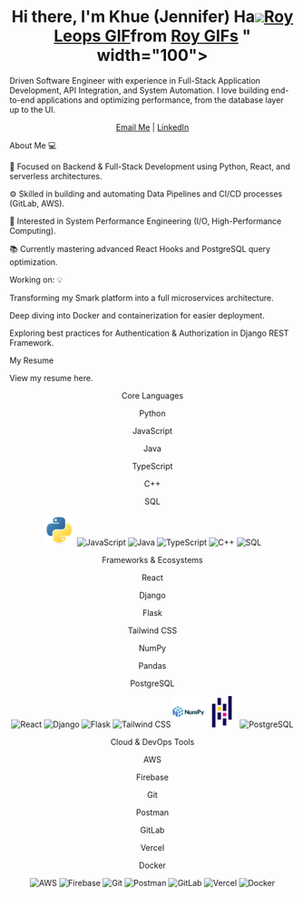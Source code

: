 <h1 align="center"><b>Hi there, I'm Khue (Jennifer) Ha</b><img src="<div class="tenor-gif-embed" data-postid="14322012650487993527" data-share-method="host" data-aspect-ratio="1.77857" data-width="100%"><a href="https://tenor.com/view/roy-leops-roy-leops-gojo-waving-gif-14322012650487993527">Roy Leops GIF</a>from <a href="https://tenor.com/search/roy-gifs">Roy GIFs</a></div> <script type="text/javascript" async src="https://tenor.com/embed.js"></script>" width="100"></h1>

Driven Software Engineer with experience in Full-Stack Application Development, API Integration, and System Automation. I love building end-to-end applications and optimizing performance, from the database layer up to the UI.

<p align="center">
<a href="mailto:bichkhueha@gmail.com">Email Me</a> | <a href="https://www.google.com/search?q=https://www.linkedin.com/in/khue-jennifer-ha/">LinkedIn</a>
</p>

About Me 💻

🚀 Focused on Backend & Full-Stack Development using Python, React, and serverless architectures.

⚙️ Skilled in building and automating Data Pipelines and CI/CD processes (GitLab, AWS).

🧠 Interested in System Performance Engineering (I/O, High-Performance Computing).

📚 Currently mastering advanced React Hooks and PostgreSQL query optimization.

Working on: 💡

Transforming my Smark platform into a full microservices architecture.

Deep diving into Docker and containerization for easier deployment.

Exploring best practices for Authentication & Authorization in Django REST Framework.

My Resume

View my resume here.

<div align="center">

Core Languages

Python

JavaScript

Java

TypeScript

C++

SQL

<img src="https://github.com/devicons/devicon/blob/master/icons/python/python-original.svg" title="Python"  alt="Python" width="55" height="55"/>

<img src="https://cdn.jsdelivr.net/gh/devicons/devicon/icons/javascript/javascript-plain.svg" title="JavaScript" alt="JavaScript" width="55" height="55"/>

<img src="https://cdn.jsdelivr.net/gh/devicons/devicon/icons/java/java-original.svg" title="Java"  alt="Java" width="55" height="55"/>

<img src="https://cdn.jsdelivr.net/gh/devicons/devicon@latest/icons/typescript/typescript-original.svg" title="TypeScript" alt="TypeScript" width="55" height="55"/>

<img src="https://cdn.jsdelivr.net/gh/devicons/devicon@latest/icons/cplusplus/cplusplus-original.svg" title="C++" alt="C++" width="55" height="55"/>

<img src="https://cdn.jsdelivr.net/gh/devicons/devicon@latest/icons/mysql/mysql-original.svg" title="SQL" alt="SQL" width="55" height="55"/>

Frameworks & Ecosystems

React

Django

Flask

Tailwind CSS

NumPy

Pandas

PostgreSQL

<img src="https://cdn.jsdelivr.net/gh/devicons/devicon/icons/react/react-original.svg" title="React"  alt="React" width="55" height="55"/>

<img src="https://www.google.com/search?q=https://cdn.jsdelivr.net/gh/devicons/devicon%40latest/icons/django/django-original.svg" title="Django"  alt="Django" width="55" height="55"/>

<img src="https://www.google.com/search?q=https://cdn.jsdelivr.net/gh/devicons/devicon%40latest/icons/flask/flask-original.svg" title="Flask"  alt="Flask" width="55" height="55"/>

<img src="https://www.google.com/search?q=https://cdn.jsdelivr.net/gh/devicons/devicon%40latest/icons/tailwindcss/tailwindcss-original.svg" title="Tailwind CSS" alt="Tailwind CSS" width="55" height="55"/>

<img src="https://github.com/devicons/devicon/blob/master/icons/numpy/numpy-original-wordmark.svg" title="Numpy" alt="Numpy" width="55" height="55"/>

<img src="https://github.com/devicons/devicon/blob/master/icons/pandas/pandas-original.svg" title="Pandas" alt="Pandas" width="55" height="55"/>

<img src="https://www.google.com/search?q=https://cdn.jsdelivr.net/gh/devicons/devicon%40latest/icons/postgresql/postgresql-original.svg" title="PostgreSQL" alt="PostgreSQL" width="55" height="55"/>

Cloud & DevOps Tools

AWS

Firebase

Git

Postman

GitLab

Vercel

Docker

<img src="https://cdn.jsdelivr.net/gh/devicons/devicon@latest/icons/amazonwebservices/amazonwebservices-original-wordmark.svg" title="AWS"  alt="AWS" width="55" height="55"/>

<img src="https://www.google.com/search?q=https://cdn.jsdelivr.net/gh/devicons/devicon%40latest/icons/firebase/firebase-original.svg" title="Firebase"  alt="Firebase" width="55" height="55"/>

<img src="https://cdn.jsdelivr.net/gh/devicons/devicon/icons/git/git-original.svg" title="Git"  alt="Git" width="55" height="55"/>

<img src="https://cdn.jsdelivr.net/gh/devicons/devicon@latest/icons/postman/postman-original.svg" title="Postman"  alt="Postman" width="55" height="55"/>

<img src="https://www.google.com/search?q=https://cdn.jsdelivr.net/gh/devicons/devicon%40latest/icons/gitlab/gitlab-original.svg" title="GitLab" alt="GitLab" width="55" height="55"/>

<img src="https://www.google.com/search?q=https://cdn.jsdelivr.net/gh/devicons/devicon%40latest/icons/vercel/vercel-original.svg" title="Vercel" alt="Vercel" width="55" height="55"/>

<img src="https://cdn.jsdelivr.net/gh/devicons/devicon@latest/icons/docker/docker-original.svg" title="Docker" alt="Docker" width="55" height="55"/>

</div>
